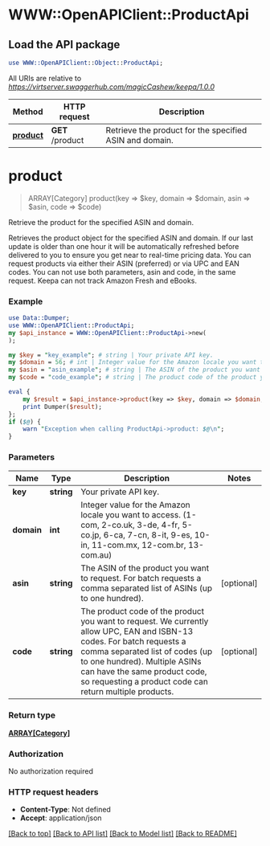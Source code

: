 # WWW::OpenAPIClient::ProductApi

## Load the API package
```perl
use WWW::OpenAPIClient::Object::ProductApi;
```

All URIs are relative to *https://virtserver.swaggerhub.com/magicCashew/keepa/1.0.0*

Method | HTTP request | Description
------------- | ------------- | -------------
[**product**](ProductApi.md#product) | **GET** /product | Retrieve the product for the specified ASIN and domain.


# **product**
> ARRAY[Category] product(key => $key, domain => $domain, asin => $asin, code => $code)

Retrieve the product for the specified ASIN and domain.

Retrieves the product object for the specified ASIN and domain. If our last update is older than one hour it will be automatically refreshed before delivered to you to ensure you get near to real-time pricing data.  You can request products via either their ASIN (preferred) or via UPC and EAN codes. You can not use both parameters, asin and code, in the same request. Keepa can not track Amazon Fresh and eBooks.

### Example 
```perl
use Data::Dumper;
use WWW::OpenAPIClient::ProductApi;
my $api_instance = WWW::OpenAPIClient::ProductApi->new(
);

my $key = "key_example"; # string | Your private API key.
my $domain = 56; # int | Integer value for the Amazon locale you want to access. (1-com, 2-co.uk, 3-de, 4-fr, 5-co.jp, 6-ca, 7-cn, 8-it, 9-es, 10-in, 11-com.mx, 12-com.br, 13-com.au)
my $asin = "asin_example"; # string | The ASIN of the product you want to request. For batch requests a comma separated list of ASINs (up to one hundred).
my $code = "code_example"; # string | The product code of the product you want to request. We currently allow UPC, EAN and ISBN-13 codes. For batch requests a comma separated list of codes (up to one hundred). Multiple ASINs can have the same product code, so requesting a product code can return multiple products.

eval { 
    my $result = $api_instance->product(key => $key, domain => $domain, asin => $asin, code => $code);
    print Dumper($result);
};
if ($@) {
    warn "Exception when calling ProductApi->product: $@\n";
}
```

### Parameters

Name | Type | Description  | Notes
------------- | ------------- | ------------- | -------------
 **key** | **string**| Your private API key. | 
 **domain** | **int**| Integer value for the Amazon locale you want to access. (1-com, 2-co.uk, 3-de, 4-fr, 5-co.jp, 6-ca, 7-cn, 8-it, 9-es, 10-in, 11-com.mx, 12-com.br, 13-com.au) | 
 **asin** | **string**| The ASIN of the product you want to request. For batch requests a comma separated list of ASINs (up to one hundred). | [optional] 
 **code** | **string**| The product code of the product you want to request. We currently allow UPC, EAN and ISBN-13 codes. For batch requests a comma separated list of codes (up to one hundred). Multiple ASINs can have the same product code, so requesting a product code can return multiple products. | [optional] 

### Return type

[**ARRAY[Category]**](Category.md)

### Authorization

No authorization required

### HTTP request headers

 - **Content-Type**: Not defined
 - **Accept**: application/json

[[Back to top]](#) [[Back to API list]](../README.md#documentation-for-api-endpoints) [[Back to Model list]](../README.md#documentation-for-models) [[Back to README]](../README.md)

